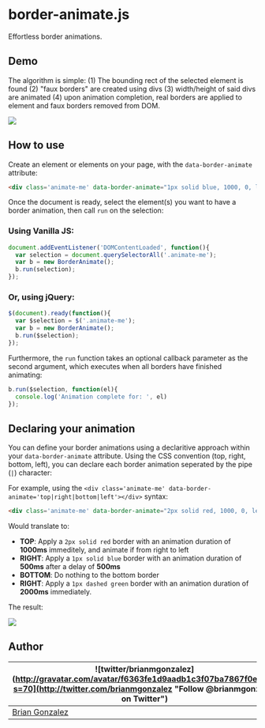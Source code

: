 border-animate.js 
=================
Effortless border animations.


Demo
----
The algorithm is simple: (1) The bounding rect of the selected element is found (2) "faux borders" are created using divs (3) width/height of said divs are animated (4) upon animation completion, real borders are applied to element and faux borders removed from DOM.

<img src="https://raw.github.com/briangonzalez/jquery.adaptive-background.js/master/misc/ab.gif">

How to use
----------
Create an element or elements on your page, with the `data-border-animate` attribute:

```html
<div class='animate-me' data-border-animate="1px solid blue, 1000, 0, left|1px solid blue, 1000, 0|1px solid blue, 1000, 0, right|1px solid blue, 1000, 0"></div>
```

Once the document is ready, select the element(s) you want to have a border animation, then call `run` on the selection:

### Using Vanilla JS:

```javascript
document.addEventListener('DOMContentLoaded', function(){
  var selection = document.querySelectorAll('.animate-me');
  var b = new BorderAnimate();
  b.run(selection);
});
````

### Or, using jQuery:

```javascript
$(document).ready(function(){
  var $selection = $('.animate-me');
  var b = new BorderAnimate();
  b.run($selection);
});
```

Furthermore, the `run` function takes an optional callback parameter as the second argument, which executes when all borders have finished animating:

```javascript
b.run($selection, function(el){
  console.log('Animation complete for: ', el)
});
````


Declaring your animation
------------------------
You can define your border animations using a declaritive approach within your `data-border-animate` attribute. Using the CSS convention (top, right, bottom, left), you can declare each border animation seperated by the pipe (`|`) character:

For example, using the `<div class='animate-me' data-border-animate='top|right|bottom|left'></div>` syntax:

```html
<div class='animate-me' data-border-animate="2px solid red, 1000, 0, left|1px solid blue, 500, 500|none|1px dashed green, 2000, 0"></div>
```

Would translate to:

* __TOP__: Apply a `2px solid red` border with an animation duration of __1000ms__ immeditely, and animate if from right to left
* __RIGHT__: Apply a `1px solid blue` border with an animation duration of __500ms__ after a delay of __500ms__
* __BOTTOM__: Do nothing to the bottom border
* __RIGHT__: Apply a `1px dashed green` border with an animation duration of __2000ms__ immediately.

The result:

<img src="https://raw.github.com/briangonzalez/jquery.adaptive-background.js/master/misc/border-animate-2.gif">


Author
------
| ![twitter/brianmgonzalez](http://gravatar.com/avatar/f6363fe1d9aadb1c3f07ba7867f0e854?s=70](http://twitter.com/brianmgonzalez "Follow @brianmgonzalez on Twitter") |
|---|
| [Brian Gonzalez](http://briangonzalez.org) |
